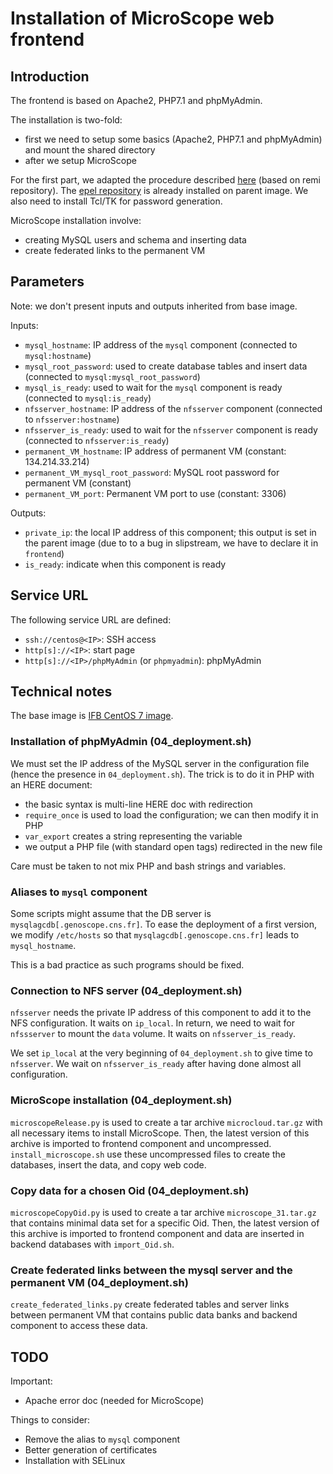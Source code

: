 # Installation of MicroScope web frontend

## Introduction

The frontend is based on Apache2, PHP7.1 and phpMyAdmin.

The installation is two-fold:
* first we need to setup some basics (Apache2, PHP7.1 and phpMyAdmin) and mount the shared directory
* after we setup MicroScope

For the first part, we adapted the procedure described [here](https://www.howtoforge.com/tutorial/centos-lamp-server-apache-mysql-php/) (based on remi repository).
The [epel repository](https://fedoraproject.org/wiki/EPEL) is already installed on parent image.
We also need to install Tcl/TK for password generation.

MicroScope installation involve:
* creating MySQL users and schema and inserting data 
* create federated links to the permanent VM

## Parameters

Note: we don't present inputs and outputs inherited from base image.

Inputs:
  - `mysql_hostname`: IP address of the `mysql` component (connected to `mysql:hostname`)
  - `mysql_root_password`: used to create database tables and insert data (connected to `mysql:mysql_root_password`)
  - `mysql_is_ready`: used to wait for the `mysql` component is ready (connected to `mysql:is_ready`)
  - `nfsserver_hostname`: IP address of the `nfsserver` component (connected to `nfsserver:hostname`)
  - `nfsserver_is_ready`: used to wait for the `nfsserver` component is ready (connected to `nfsserver:is_ready`)
  - `permanent_VM_hostname`: IP address of permanent VM (constant: 134.214.33.214)
  - `permanent_VM_mysql_root_password`: MySQL root password for permanent VM (constant)
  - `permanent_VM_port`: Permanent VM port to use (constant: 3306)

Outputs:
  - `private_ip`: the local IP address of this component; this output is set in the parent image
    (due to to a bug in slipstream, we have to declare it in `frontend`)
  - `is_ready`: indicate when this component is ready

## Service URL

The following service URL are defined:

  - `ssh://centos@<IP>`: SSH access
  - `http[s]://<IP>`: start page
  - `http[s]://<IP>/phpMyAdmin` (or `phpmyadmin`): phpMyAdmin

## Technical notes

The base image is [IFB CentOS 7 image](https://nuv.la/module/ifb/examples/images/centos-7-ifb).

### Installation of phpMyAdmin (04_deployment.sh)

We must set the IP address of the MySQL server in the configuration file (hence the presence in `04_deployment.sh`).
The trick is to do it in PHP with an HERE document:
* the basic syntax is multi-line HERE doc with redirection
* `require_once` is used to load the configuration; we can then modify it in PHP
* `var_export` creates a string representing the variable
* we output a PHP file (with standard open tags) redirected in the new file

Care must be taken to not mix PHP and bash strings and variables.

### Aliases to `mysql` component

Some scripts might assume that the DB server is `mysqlagcdb[.genoscope.cns.fr]`.
To ease the deployment of a first version, we modify `/etc/hosts` so that `mysqlagcdb[.genoscope.cns.fr]` leads to `mysql_hostname`.

This is a bad practice as such programs should be fixed.

### Connection to NFS server (04_deployment.sh)

`nfsserver` needs the private IP address of this component to add it to the NFS configuration.
It waits on `ip_local`.
In return, we need to wait for `nfssserver` to mount the `data` volume.
It waits on `nfsserver_is_ready`.

We set `ip_local` at the very beginning of `04_deployment.sh` to give time to `nfsserver`.
We wait on `nfsserver_is_ready` after having done almost all configuration.

### MicroScope installation (04_deployment.sh)

`microscopeRelease.py` is used to create a tar archive `microcloud.tar.gz` with all necessary items to install MicroScope.
Then, the latest version of this archive is imported to frontend component and uncompressed.
`install_microscope.sh` use these uncompressed files to create the databases, insert the data, and copy web code.

### Copy data for a chosen Oid (04_deployment.sh)

`microscopeCopyOid.py` is used to create a tar archive `microscope_31.tar.gz` that contains minimal data set for a specific Oid.
Then, the latest version of this archive is imported to frontend component and data are inserted in backend databases with `import_Oid.sh`.

### Create federated links between the mysql server and the permanent VM (04_deployment.sh)

`create_federated_links.py` create federated tables and server links between permanent VM that contains public data banks and backend component to access these data.

## TODO
Important:
* Apache error doc (needed for MicroScope)

Things to consider:
* Remove the alias to `mysql` component
* Better generation of certificates
* Installation with SELinux
